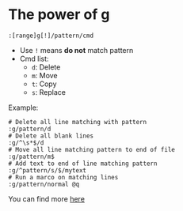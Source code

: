 # The power of g
`:[range]g[!]/pattern/cmd`

+ Use `!` means **do not** match pattern
+ Cmd list:
	+ `d`: Delete
	+ `m`: Move
	+ `t`: Copy
	+ `s`: Replace

Example:

```
# Delete all line matching with pattern
:g/pattern/d
# Delete all blank lines
:g/^\s*$/d
# Move all line matching pattern to end of file
:g/pattern/m$
# Add text to end of line matching pattern
:g/^pattern/s/$/mytext
# Run a marco on matching lines
:g/pattern/normal @q
```

You can find more [here](https://vim.fandom.com/wiki/Power_of_g)
